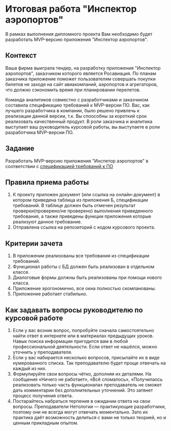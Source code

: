 # Итоговая работа "Инспектор аэропортов"
В рамках выполнения дипломного проекта Вам необходимо будет разработать MVP-версию приложения "Инспектор аэропортов". 

## Контекст 

Ваша фирма выиграла тендер, на разработку приложения "Инспектор аэропортов", заказчиком которого является Росавиация. По планам заказчика приложение поможет пользователям совершать покупки билетов не заходя на сайт авиакомпаний, аэропортов и агрегаторов, что должно сэкономить время при планировании перелетов. 

Команда аналитиков совместно с разработчиками и заказчиком составила спецификацию требований к MVP-версии ПО. Вас, как лучшего разработчика в компании, было решено привлечь к реализации данной версии, т.к. Вы споособны за короткий срок реализовать качественный продукт. В роли заказчика и аналитика выступает ваш руководитель курсовой работы, вы выступаете в роли разработчика MVP-версии ПО.

## Задание

Разработать MVP-версию приложения "Инспетор аэропортов" в соответствии с [спецификацией требований к ПО][1]

## Правила приема работы

1. К проекту приложен документ (или ссылка на онлайн-документ) в котором приведена таблица из приложения Б, спецификации требований. В таблице должен быть отмечен результат проверки(проверено/не проверено) выполнения приведенного требования, а также приведены функции приложения которые реализуют данное требование.
2. Отправлена ссылка на репозиторий с кодом курсового проекта.

## Критерии зачета

1. В приложении реализованы все требования из спецификации требований.
2. Функционал работы с БД должен быть реализован в отдельном классе.
3. Диалоговые формы должны быть реализованы при помощи нового класса.
4. Приложение эрогономично, все окна полностью скомпанованы.
5. Приложение работает стабильно. 

## Как задавать вопросы руководителю по курсовой работе
1. Если у вас возник вопрос, попробуйте сначала самостоятельно найти ответ в интернете или в материалах предыдущих уроков. Навык поиска информации пригодится вам в любой профессиональной деятельности. Если ответ не нашёлся, можно уточнить у преподавателя.
2. Если у вас набирается несколько вопросов, присылайте их в виде нумерованного списка. Так преподавателю будет проще отвечать на каждый из них.
3. Формулируйте свои вопросы чётко, дополняя их деталями. На сообщения «Ничего не работает», «Всё сломалось», «Получилаось реализовать только часть функционала» преподаватель не сможет дать комментарии без дополнительных уточнений. Это затянет процесс получения ответа.
4. Постарайтесь набраться терпения в ожидании ответа на свои вопросы. Преподаватели Нетологии — практикующие разработчики, поэтому они не всегда могут отвечать моментально. Зато их практика даёт возможность делиться с вами не только теорией, но и ценным прикладным опытом.

[1]: https://docs.google.com/document/d/1LsB_fs6rb4DmTMfGfDIwe5anEAI9VL9y089s_B8fJf0/edit?usp=sharing 
